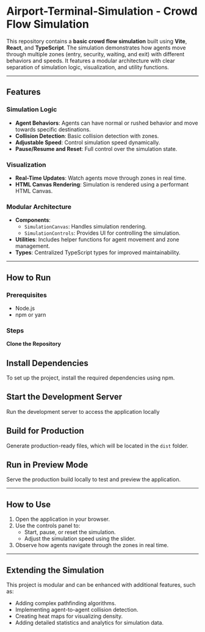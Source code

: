 # Airport-Terminal-Simulation - Crowd Flow Simulation

This repository contains a **basic crowd flow simulation** built using **Vite**, **React**, and **TypeScript**. The simulation demonstrates how agents move through multiple zones (entry, security, waiting, and exit) with different behaviors and speeds. It features a modular architecture with clear separation of simulation logic, visualization, and utility functions.

---

## **Features**

### **Simulation Logic**
- **Agent Behaviors**: Agents can have normal or rushed behavior and move towards specific destinations.
- **Collision Detection**: Basic collision detection with zones.
- **Adjustable Speed**: Control simulation speed dynamically.
- **Pause/Resume and Reset**: Full control over the simulation state.

### **Visualization**
- **Real-Time Updates**: Watch agents move through zones in real time.
- **HTML Canvas Rendering**: Simulation is rendered using a performant HTML Canvas.

### **Modular Architecture**
- **Components**:
  - `SimulationCanvas`: Handles simulation rendering.
  - `SimulationControls`: Provides UI for controlling the simulation.
- **Utilities**: Includes helper functions for agent movement and zone management.
- **Types**: Centralized TypeScript types for improved maintainability.

---

## **How to Run**

### **Prerequisites**
- Node.js  
- npm or yarn

### **Steps**
**Clone the Repository**
## Install Dependencies
To set up the project, install the required dependencies using npm.

## Start the Development Server
Run the development server to access the application locally 

## Build for Production
Generate production-ready files, which will be located in the `dist` folder.

## Run in Preview Mode
Serve the production build locally to test and preview the application.

---

## How to Use
1. Open the application in your browser.
2. Use the controls panel to:
   - Start, pause, or reset the simulation.
   - Adjust the simulation speed using the slider.
3. Observe how agents navigate through the zones in real time.

---

## Extending the Simulation
This project is modular and can be enhanced with additional features, such as:
- Adding complex pathfinding algorithms.
- Implementing agent-to-agent collision detection.
- Creating heat maps for visualizing density.
- Adding detailed statistics and analytics for simulation data.


